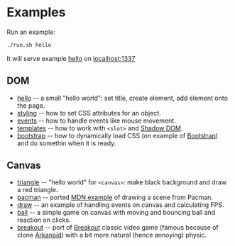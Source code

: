 # Examples

Run an example:

```bash
./run.sh hello
```

It will serve example [hello](./hello/) on [localhost:1337](http://localhost:1337/)

## DOM

+ [hello](./hello/) -- a small "hello world": set title, create element, add element onto the page.
+ [styling](./styling/) -- how to set CSS attributes for an object.
+ [events](./events/) -- how to handle events like mouse movement.
+ [templates](./templates/) -- how to work with `<slot>` and [Shadow DOM](https://developer.mozilla.org/en-US/docs/Web/Web_Components/Using_shadow_DOM).
+ [bootstrap](./bootstrap/) -- how to dynamically load CSS (on example of [Bootstrap](https://getbootstrap.com/)) and do somethin when it is ready.

## Canvas

+ [triangle](./triangle/) -- "hello world" for `<canvas>`: make black background and draw a red triangle.
+ [pacman](./pacman/) -- ported [MDN example](https://developer.mozilla.org/en-US/docs/Web/API/Canvas_API/Tutorial/Drawing_shapes#Making_combinations) of drawing a scene from Pacman.
+ [draw](./draw/) -- an example of handling events on canvas and calculating FPS.
+ [ball](./ball/) -- a simple game on canvas with moving and bouncing ball and reaction on clicks.
+ [breakout](./breakout/) -- port of [Breakout](http://tiny.cc/5t11jz) classic video game (famous because of clone [Arkanoid](https://en.wikipedia.org/wiki/Arkanoid)) with a bit more natural (hence annoying) physic.
